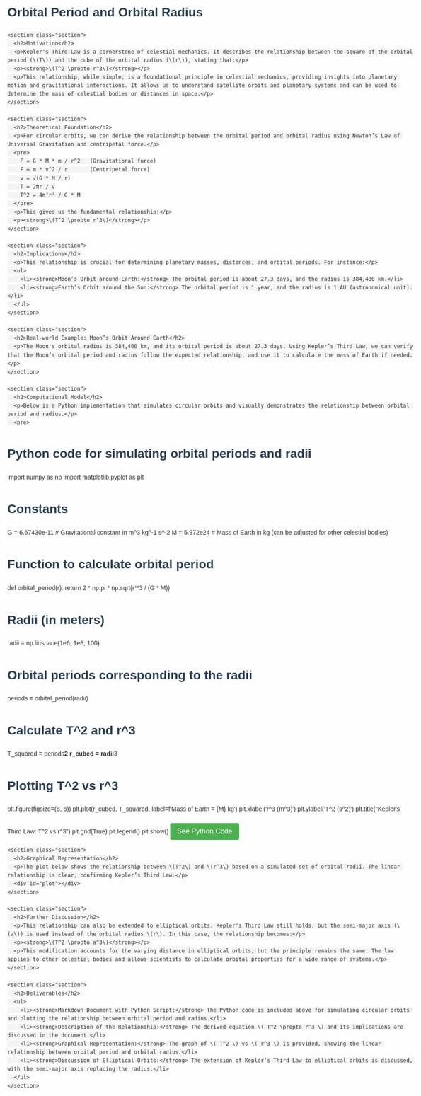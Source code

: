 <!DOCTYPE html>
<html lang="en">
<head>
  <meta charset="UTF-8">
  <title>Orbital Period and Orbital Radius - Kepler's Third Law</title>
  <script src="https://cdn.plot.ly/plotly-latest.min.js"></script>
  <style>
    body {
      font-family: Arial, sans-serif;
      margin: 0 auto;
      max-width: 1000px;
      padding: 20px;
      background-color: #fefefe;
      color: #333;
      line-height: 1.6;
    }
    h1, h2, h3 {
      color: #2c3e50;
    }
    .section {
      margin-bottom: 30px;
    }
    code {
      background: #f4f4f4;
      padding: 3px 6px;
      border-radius: 4px;
    }
    .button {
      padding: 10px 15px;
      cursor: pointer;
      background-color: #4CAF50;
      color: white;
      border: none;
      border-radius: 4px;
      font-size: 16px;
      margin-top: 20px;
    }
    .button:hover {
      background-color: #45a049;
    }
    .container {
      max-width: 1200px;
      margin: 0 auto;
    }
    #plot {
      margin-top: 40px;
      height: 400px;
    }
  </style>
</head>
<body>

  <div class="container">
    <h1>Orbital Period and Orbital Radius</h1>

    <section class="section">
      <h2>Motivation</h2>
      <p>Kepler's Third Law is a cornerstone of celestial mechanics. It describes the relationship between the square of the orbital period (\(T\)) and the cube of the orbital radius (\(r\)), stating that:</p>
      <p><strong>\(T^2 \propto r^3\)</strong></p>
      <p>This relationship, while simple, is a foundational principle in celestial mechanics, providing insights into planetary motion and gravitational interactions. It allows us to understand satellite orbits and planetary systems and can be used to determine the mass of celestial bodies or distances in space.</p>
    </section>

    <section class="section">
      <h2>Theoretical Foundation</h2>
      <p>For circular orbits, we can derive the relationship between the orbital period and orbital radius using Newton’s Law of Universal Gravitation and centripetal force.</p>
      <pre>
        F = G * M * m / r^2   (Gravitational force)
        F = m * v^2 / r       (Centripetal force)
        v = √(G * M / r)
        T = 2πr / v
        T^2 = 4π²r³ / G * M
      </pre>
      <p>This gives us the fundamental relationship:</p>
      <p><strong>\(T^2 \propto r^3\)</strong></p>
    </section>

    <section class="section">
      <h2>Implications</h2>
      <p>This relationship is crucial for determining planetary masses, distances, and orbital periods. For instance:</p>
      <ul>
        <li><strong>Moon’s Orbit around Earth:</strong> The orbital period is about 27.3 days, and the radius is 384,400 km.</li>
        <li><strong>Earth’s Orbit around the Sun:</strong> The orbital period is 1 year, and the radius is 1 AU (astronomical unit).</li>
      </ul>
    </section>

    <section class="section">
      <h2>Real-world Example: Moon’s Orbit Around Earth</h2>
      <p>The Moon's orbital radius is 384,400 km, and its orbital period is about 27.3 days. Using Kepler’s Third Law, we can verify that the Moon’s orbital period and radius follow the expected relationship, and use it to calculate the mass of Earth if needed.</p>
    </section>

    <section class="section">
      <h2>Computational Model</h2>
      <p>Below is a Python implementation that simulates circular orbits and visually demonstrates the relationship between orbital period and radius.</p>
      <pre>
# Python code for simulating orbital periods and radii
import numpy as np
import matplotlib.pyplot as plt

# Constants
G = 6.67430e-11  # Gravitational constant in m^3 kg^-1 s^-2
M = 5.972e24     # Mass of Earth in kg (can be adjusted for other celestial bodies)

# Function to calculate orbital period
def orbital_period(r):
    return 2 * np.pi * np.sqrt(r**3 / (G * M))

# Radii (in meters)
radii = np.linspace(1e6, 1e8, 100)

# Orbital periods corresponding to the radii
periods = orbital_period(radii)

# Calculate T^2 and r^3
T_squared = periods**2
r_cubed = radii**3

# Plotting T^2 vs r^3
plt.figure(figsize=(8, 6))
plt.plot(r_cubed, T_squared, label=f'Mass of Earth = {M} kg')
plt.xlabel('r^3 (m^3)')
plt.ylabel('T^2 (s^2)')
plt.title("Kepler's Third Law: T^2 vs r^3")
plt.grid(True)
plt.legend()
plt.show()
      </pre>
      <button class="button" onclick="alert('Python code example for orbital period and radius is shown above.')">See Python Code</button>
    </section>

    <section class="section">
      <h2>Graphical Representation</h2>
      <p>The plot below shows the relationship between \(T^2\) and \(r^3\) based on a simulated set of orbital radii. The linear relationship is clear, confirming Kepler’s Third Law.</p>
      <div id="plot"></div>
    </section>

    <section class="section">
      <h2>Further Discussion</h2>
      <p>This relationship can also be extended to elliptical orbits. Kepler's Third Law still holds, but the semi-major axis (\(a\)) is used instead of the orbital radius \(r\). In this case, the relationship becomes:</p>
      <p><strong>\(T^2 \propto a^3\)</strong></p>
      <p>This modification accounts for the varying distance in elliptical orbits, but the principle remains the same. The law applies to other celestial bodies and allows scientists to calculate orbital properties for a wide range of systems.</p>
    </section>

    <section class="section">
      <h2>Deliverables</h2>
      <ul>
        <li><strong>Markdown Document with Python Script:</strong> The Python code is included above for simulating circular orbits and plotting the relationship between orbital period and radius.</li>
        <li><strong>Description of the Relationship:</strong> The derived equation \( T^2 \propto r^3 \) and its implications are discussed in the document.</li>
        <li><strong>Graphical Representation:</strong> The graph of \( T^2 \) vs \( r^3 \) is provided, showing the linear relationship between orbital period and orbital radius.</li>
        <li><strong>Discussion of Elliptical Orbits:</strong> The extension of Kepler’s Third Law to elliptical orbits is discussed, with the semi-major axis replacing the radius.</li>
      </ul>
    </section>
  </div>

  <script>
    // Simulating the graph for T^2 vs r^3 using JavaScript for web visualization
    let G = 6.67430e-11;  // Gravitational constant in m^3 kg^-1 s^-2
    let M = 5.972e24;     // Mass of Earth in kg

    // Function to calculate orbital period
    function orbitalPeriod(r) {
      return 2 * Math.PI * Math.sqrt(Math.pow(r, 3) / (G * M));
    }

    // Radii (in meters)
    let radii = [];
    let periods = [];
    for (let i = 1e6; i <= 1e8; i += 1e5) {
      radii.push(i);
      periods.push(orbitalPeriod(i));
    }

    // Calculate T^2 and r^3
    let T_squared = periods.map(p => p ** 2);
    let r_cubed = radii.map(r => r ** 3);

    // Plotting T^2 vs r^3 using Plotly
    let trace = {
      x: r_cubed,
      y: T_squared,
      mode: 'lines',
      type: 'scatter',
      name: "T^2 vs r^3"
    };

    let layout = {
      title: "Kepler's Third Law: T^2 vs r^3",
      xaxis: { title: "r^3 (m^3)" },
      yaxis: { title: "T^2 (s^2)" },
      showlegend: true
    };

    Plotly.newPlot('plot', [trace], layout);
  </script>

</body>
</html>
